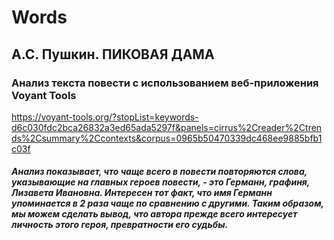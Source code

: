 # Words

<h2><b>А.С. Пушкин. 
  ПИКОВАЯ ДАМА</b></h2>
  <h3>Анализ текста повести с использованием веб-приложения Voyant Tools</h3>
 
<https://voyant-tools.org/?stopList=keywords-d6c030fdc2bca26832a3ed65ada5297f&panels=cirrus%2Creader%2Ctrends%2Csummary%2Ccontexts&corpus=0965b50470339dc468ee9885bfb1c03f>

<h4><em> Анализ показывает, что чаще всего в повести повторяются слова, указывающие на главных героев повести, - это Германн, графиня, Лизавета Ивановна. Интересен тот факт, что имя Германн упоминается в 2 раза чаще по сравнению с другими. Таким образом, мы можем сделать вывод, что автора прежде всего интересует личность этого героя, превратности его судьбы.</h4></em>

